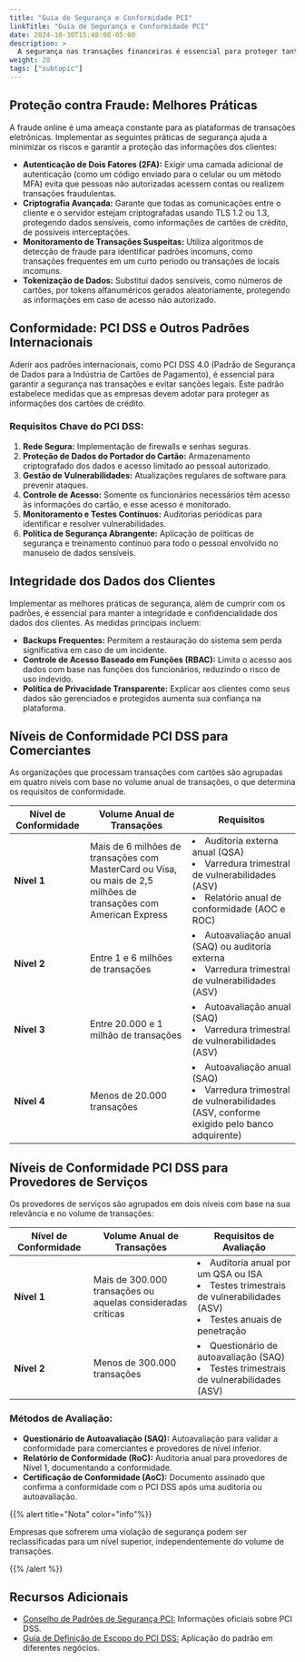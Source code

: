 ```yaml
---
title: "Guia de Segurança e Conformidade PCI"
linkTitle: "Guia de Segurança e Conformidade PCI"
date: 2024-10-30T15:48:08-05:00
description: >
  A segurança nas transações financeiras é essencial para proteger tanto as empresas quanto os consumidores no ambiente digital. Abaixo, exploramos as práticas e normas que ajudam a garantir transações seguras e atender aos padrões de segurança internacionais. Essas medidas não apenas fortalecem a confiança na plataforma, mas também protegem contra ameaças e mitigam riscos econômicos e de reputação.
weight: 20
tags: ["subtopic"]
---
```


## Proteção contra Fraude: Melhores Práticas

A fraude online é uma ameaça constante para as plataformas de transações eletrônicas. Implementar as seguintes práticas de segurança ajuda a minimizar os riscos e garantir a proteção das informações dos clientes:

- **Autenticação de Dois Fatores (2FA):** Exigir uma camada adicional de autenticação (como um código enviado para o celular ou um método MFA) evita que pessoas não autorizadas acessem contas ou realizem transações fraudulentas.
- **Criptografia Avançada:** Garante que todas as comunicações entre o cliente e o servidor estejam criptografadas usando TLS 1.2 ou 1.3, protegendo dados sensíveis, como informações de cartões de crédito, de possíveis interceptações.
- **Monitoramento de Transações Suspeitas:** Utiliza algoritmos de detecção de fraude para identificar padrões incomuns, como transações frequentes em um curto período ou transações de locais incomuns.
- **Tokenização de Dados:** Substitui dados sensíveis, como números de cartões, por tokens alfanuméricos gerados aleatoriamente, protegendo as informações em caso de acesso não autorizado.

## Conformidade: PCI DSS e Outros Padrões Internacionais

Aderir aos padrões internacionais, como PCI DSS 4.0 (Padrão de Segurança de Dados para a Indústria de Cartões de Pagamento), é essencial para garantir a segurança nas transações e evitar sanções legais. Este padrão estabelece medidas que as empresas devem adotar para proteger as informações dos cartões de crédito.

### Requisitos Chave do PCI DSS:

1. **Rede Segura:** Implementação de firewalls e senhas seguras.
2. **Proteção de Dados do Portador do Cartão:** Armazenamento criptografado dos dados e acesso limitado ao pessoal autorizado.
3. **Gestão de Vulnerabilidades:** Atualizações regulares de software para prevenir ataques.
4. **Controle de Acesso:** Somente os funcionários necessários têm acesso às informações do cartão, e esse acesso é monitorado.
5. **Monitoramento e Testes Contínuos:** Auditorias periódicas para identificar e resolver vulnerabilidades.
6. **Política de Segurança Abrangente:** Aplicação de políticas de segurança e treinamento contínuo para todo o pessoal envolvido no manuseio de dados sensíveis.

## Integridade dos Dados dos Clientes

Implementar as melhores práticas de segurança, além de cumprir com os padrões, é essencial para manter a integridade e confidencialidade dos dados dos clientes. As medidas principais incluem:

- **Backups Frequentes:** Permitem a restauração do sistema sem perda significativa em caso de um incidente.
- **Controle de Acesso Baseado em Funções (RBAC):** Limita o acesso aos dados com base nas funções dos funcionários, reduzindo o risco de uso indevido.
- **Política de Privacidade Transparente:** Explicar aos clientes como seus dados são gerenciados e protegidos aumenta sua confiança na plataforma.

## Níveis de Conformidade PCI DSS para Comerciantes

As organizações que processam transações com cartões são agrupadas em quatro níveis com base no volume anual de transações, o que determina os requisitos de conformidade.

| **Nível de Conformidade** | **Volume Anual de Transações**   | **Requisitos**               |
|-|-|-|
| **Nível 1** | Mais de 6 milhões de transações com MasterCard ou Visa, ou mais de 2,5 milhões de transações com American Express | <li> Auditoria externa anual (QSA) <br> <li> Varredura trimestral de vulnerabilidades (ASV) <br> <li> Relatório anual de conformidade (AOC e ROC) |
| **Nível 2** | Entre 1 e 6 milhões de transações | <li> Autoavaliação anual (SAQ) ou auditoria externa <br> <li> Varredura trimestral de vulnerabilidades (ASV) |
| **Nível 3** | Entre 20.000 e 1 milhão de transações | <li> Autoavaliação anual (SAQ) <br> <li> Varredura trimestral de vulnerabilidades (ASV) |
| **Nível 4** | Menos de 20.000 transações | <li> Autoavaliação anual (SAQ) <br> <li> Varredura trimestral de vulnerabilidades (ASV, conforme exigido pelo banco adquirente) |

## Níveis de Conformidade PCI DSS para Provedores de Serviços

Os provedores de serviços são agrupados em dois níveis com base na sua relevância e no volume de transações:

| **Nível de Conformidade** | **Volume Anual de Transações** | **Requisitos de Avaliação** |
|-|-|--|
| **Nível 1** | Mais de 300.000 transações ou aquelas consideradas críticas | <li> Auditoria anual por um QSA ou ISA <br> <li> Testes trimestrais de vulnerabilidades (ASV) <br> <li> Testes anuais de penetração |
| **Nível 2** | Menos de 300.000 transações | <li> Questionário de autoavaliação (SAQ) <br> <li> Testes trimestrais de vulnerabilidades (ASV) |

### Métodos de Avaliação:

- **Questionário de Autoavaliação (SAQ):** Autoavaliação para validar a conformidade para comerciantes e provedores de nível inferior.
- **Relatório de Conformidade (RoC):** Auditoria anual para provedores de Nível 1, documentando a conformidade.
- **Certificação de Conformidade (AoC):** Documento assinado que confirma a conformidade com o PCI DSS após uma auditoria ou autoavaliação.

{{% alert title="Nota" color="info"%}}

Empresas que sofrerem uma violação de segurança podem ser reclassificadas para um nível superior, independentemente do volume de transações.

{{% /alert %}}

## Recursos Adicionais

- <a href="https://www.pcisecuritystandards.org" target="_blank">Conselho de Padrões de Segurança PCI:</a> Informações oficiais sobre PCI DSS.
- <a href="https://docs-prv.pcisecuritystandards.org/Guidance%20Document/PCI%20DSS%20General/PCI-DSS-Scoping-and-Segmentation-Guidance-for-Modern-Network-Architectures.pdf" target="_blank">Guia de Definição de Escopo do PCI DSS:</a> Aplicação do padrão em diferentes negócios.